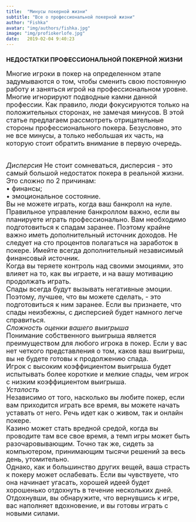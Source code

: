 ```yaml
---
title:  "Минусы покерной жизни"
subtitle: "Все о профессиональной покерной жизни"
author: "Fishka"
avatar: "img/authors/fishka.jpg"
image: "img/profiokerlofe.jpg"
date:   2019-02-04 9:40:23
---
```


### НЕДОСТАТКИ ПРОФЕССИОНАЛЬНОЙ ПОКЕРНОЙ ЖИЗНИ

<p style="font-size: 18px;">Многие игроки в покер на определенном этапе задумываются о том, чтобы сменить свою постоянную работу и заняться игрой на профессиональном уровне. Многие игнорируют подводные камни данной профессии. Как правило, люди фокусируются только на положительных сторонах, не замечая минусов. В этой статье предлагаем рассмотреть отрицательные стороны профессионального покера. Безусловно, это не все минусы, а только небольшая их часть, на которую стоит обратить внимание в первую очередь.
</p>
<p style="font-size: 18px;">
<br><i>Дисперсия</i>
Не стоит сомневаться, дисперсия - это самый большой недостаток покера в реальной жизни. 
Это сложно по 2 причинам:
<br>• финансы;
<br>• эмоциональное состояние.
<br>Вы не можете играть, когда ваш банкролл на нуле. Правильное управление банкроллом важно, если вы планируете играть профессионально. Вам необходимо подготовиться к спадам заранее. Поэтому крайне важно иметь дополнительный источник доходов. Не следует на сто процентов полагаться на заработок в покере. Имейте всегда дополнительный независимый финансовый источник.
<br>Когда вы теряете контроль над своими эмоциями, это влияет на то, как вы играете, и на вашу мотивацию продолжать играть.
<br>Спады всегда будут вызывать негативные эмоции. Поэтому, лучшее, что вы можете сделать, - это подготовиться к ним заранее. Если вы признаете, что спады неизбежны, с дисперсией будет намного легче справиться.
<br><i>Сложность оценки вашего выигрыша</i>
<br>Понимание собственного выигрыша является преимуществом для любого игрока в покер. Если у вас нет четкого представления о том, каков ваш выигрыш, вы не будете готовы к продолжению спада.
<br>Игрок с высоким коэффициентом выигрыша будет испытывать более короткие и мелкие спады, чем игрок с низким коэффициентом выигрыша. 
<br><i>Усталость</i>
<br>Независимо от того, насколько вы любите покер, если вам приходится играть все время, вы можете начать уставать от него. Речь идет как о живом, так и онлайн покере.
<br>Казино может стать вредной средой, когда вы проводите там все свое время, а темп игры может быть разочаровывающим. Точно так же, сидеть за компьютером, принимающим тысячи решений за весь день, утомительно.
<br>Однако, как и большинство других вещей, ваша страсть к покеру может ослабевать. Если вы чувствуете, что она начинает угасать, хорошей идеей будет хорошенько отдохнуть в течение нескольких дней. Отдохнувши, вы обнаружите, что вернувшись к игре, вас наполняет вдохновение, и вы готовы играть с новыми силами. 


</p>
